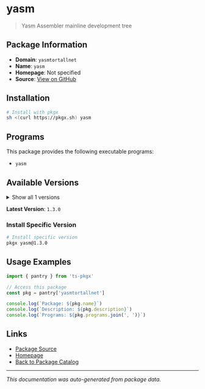 # yasm

> Yasm Assembler mainline development tree

## Package Information

- **Domain**: `yasmtortallnet`
- **Name**: `yasm`
- **Homepage**: Not specified
- **Source**: [View on GitHub](https://github.com/pkgxdev/pantry/tree/main/projects/yasm.tortall.net/package.yml)

## Installation

```bash
# Install with pkgx
sh <(curl https://pkgx.sh) yasm
```

## Programs

This package provides the following executable programs:

- `yasm`

## Available Versions

<details>
<summary>Show all 1 versions</summary>

- `1.3.0`

</details>

**Latest Version**: `1.3.0`

### Install Specific Version

```bash
# Install specific version
pkgx yasm@1.3.0
```

## Usage Examples

```typescript
import { pantry } from 'ts-pkgx'

// Access this package
const pkg = pantry['yasmtortallnet']

console.log(`Package: ${pkg.name}`)
console.log(`Description: ${pkg.description}`)
console.log(`Programs: ${pkg.programs.join(', ')}`)
```

## Links

- [Package Source](https://github.com/pkgxdev/pantry/tree/main/projects/yasm.tortall.net/package.yml)
- [Homepage](#)
- [Back to Package Catalog](../package-catalog.md)

---

*This documentation was auto-generated from package data.*
